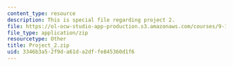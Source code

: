 ```yaml
---
content_type: resource
description: This is special file regarding project 2.
file: https://ol-ocw-studio-app-production.s3.amazonaws.com/courses/9-17-systems-neuroscience-lab-spring-2013/3346b3a52f9da61da2dffe845360d1f6_Project_2.zip
file_type: application/zip
resourcetype: Other
title: Project_2.zip
uid: 3346b3a5-2f9d-a61d-a2df-fe845360d1f6
---
```


